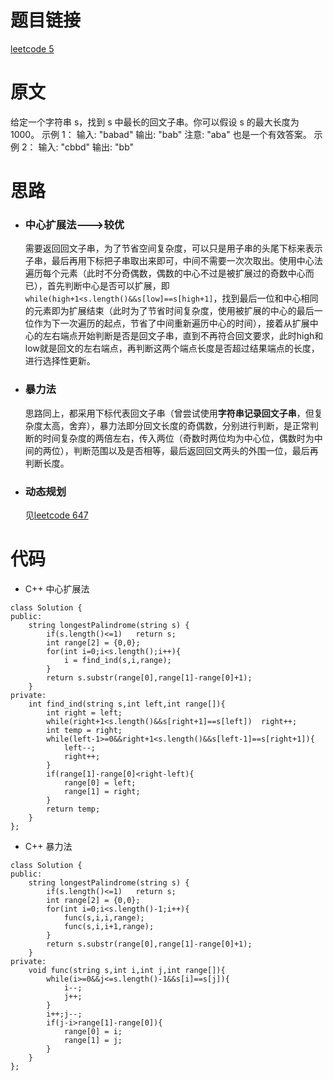 # 题目链接
[leetcode 5](https://leetcode-cn.com/problems/longest-palindromic-substring/)

# 原文
给定一个字符串 s，找到 s 中最长的回文子串。你可以假设 s 的最大长度为 1000。
示例 1：
输入: "babad"
输出: "bab"
注意: "aba" 也是一个有效答案。
示例 2：
输入: "cbbd"
输出: "bb"

# 思路
- ### **中心扩展法**--->较优
  需要返回回文子串，为了节省空间复杂度，可以只是用子串的头尾下标来表示子串，最后再用下标把子串取出来即可，中间不需要一次次取出。使用中心法遍历每个元素（此时不分奇偶数，偶数的中心不过是被扩展过的奇数中心而已），首先判断中心是否可以扩展，即`while(high+1<s.length()&&s[low]==s[high+1]`，找到最后一位和中心相同的元素即为扩展结束（此时为了节省时间复杂度，使用被扩展的中心的最后一位作为下一次遍历的起点，节省了中间重新遍历中心的时间），接着从扩展中心的左右端点开始判断是否是回文子串，直到不再符合回文要求，此时high和low就是回文的左右端点，再判断这两个端点长度是否超过结果端点的长度，进行选择性更新。
- ### **暴力法**  
  思路同上，都采用下标代表回文子串（曾尝试使用**字符串记录回文子串**，但复杂度太高，舍弃），暴力法即分回文长度的奇偶数，分别进行判断，是正常判断的时间复杂度的两倍左右，传入两位（奇数时两位均为中心位，偶数时为中间的两位），判断范围以及是否相等，最后返回回文两头的外围一位，最后再判断长度。
- ### **动态规划**
  见[leetcode 647](https://leetcode-cn.com/problems/palindromic-substrings/submissions/)

# 代码
- C++ 中心扩展法
```
class Solution {
public:
    string longestPalindrome(string s) {
        if(s.length()<=1)   return s;
        int range[2] = {0,0};
        for(int i=0;i<s.length();i++){
            i = find_ind(s,i,range);
        }
        return s.substr(range[0],range[1]-range[0]+1);
    }
private:
    int find_ind(string s,int left,int range[]){
        int right = left;
        while(right+1<s.length()&&s[right+1]==s[left])  right++;
        int temp = right;
        while(left-1>=0&&right+1<s.length()&&s[left-1]==s[right+1]){
            left--;
            right++;
        }
        if(range[1]-range[0]<right-left){
            range[0] = left;
            range[1] = right;
        }
        return temp;
    }
};
```
- C++ 暴力法
```
class Solution {
public:
    string longestPalindrome(string s) {
        if(s.length()<=1)   return s;
        int range[2] = {0,0};
        for(int i=0;i<s.length()-1;i++){
            func(s,i,i,range);
            func(s,i,i+1,range);
        }
        return s.substr(range[0],range[1]-range[0]+1);
    }
private:
    void func(string s,int i,int j,int range[]){
        while(i>=0&&j<=s.length()-1&&s[i]==s[j]){
            i--;
            j++;
        }
        i++;j--;
        if(j-i>range[1]-range[0]){
            range[0] = i;
            range[1] = j;
        }
    }
};
```